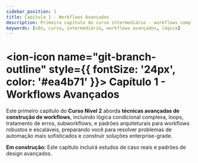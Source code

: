 ```yaml
---
sidebar_position: 1
title: Capítulo 1 - Workflows Avançados
description: Primeiro capítulo do curso intermediário - workflows complexos e lógica avançada
keywords: [n8n, curso, intermediário, workflows avançados, lógica]
---
```


# <ion-icon name="git-branch-outline" style={{ fontSize: '24px', color: '#ea4b71' }}></ion-icon> Capítulo 1 - Workflows Avançados

Este primeiro capítulo do **Curso Nível 2** aborda **técnicas avançadas de construção de workflows**, incluindo lógica condicional complexa, loops, tratamento de erros, subworkflows, e padrões arquiteturais para workflows robustos e escaláveis, preparando você para resolver problemas de automação mais sofisticados e construir soluções enterprise-grade.

**Em construção:** Este capítulo incluirá estudos de caso reais e padrões de design avançados.
